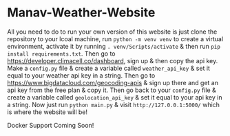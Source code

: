 # Manav-Weather-Website

All you need to do to run your own version of this website is just clone the repository to your lcoal machine, run `python -m venv venv` to create a virtual environment, activate it by running `. venv/Scripts/activate` & then run `pip install requirements.txt`. Then go to https://developer.climacell.co/dashboard, sign up & then copy the api key. Make a `config.py` file & create a variable called `weather_api_key` & set it equal to your weather api key in a string. Then go to https://www.bigdatacloud.com/geocoding-apis & sign up there and get an api key from the free plan & copy it. Then go back to your `config.py` file & create a variable called `geolocation_api_key` & set it equal to your api key in a string. Now just run `python main.py` & visit `http://127.0.0.1:5000/` which is where the website will be!

Docker Support Coming Soon!
